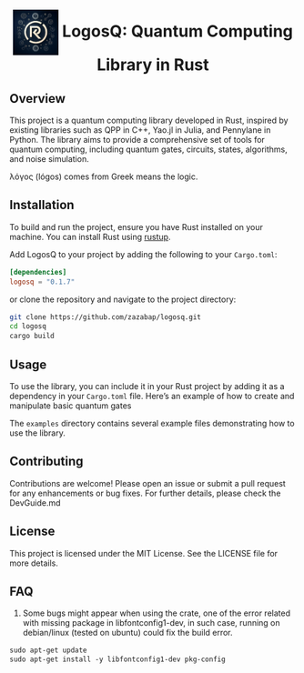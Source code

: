 <!-- # Quantum Computing Library in Rust -->

<div align="center">
  <h1>
    <img src="docs/LogosQ.png" alt="LogosQ Logo" width="80" height="80" style="vertical-align: middle;">
    LogosQ: Quantum Computing Library in Rust
  </h1>
</div>

## Overview
This project is a quantum computing library developed in Rust, inspired by existing libraries such as QPP in C++, Yao.jl in Julia, and Pennylane in Python. The library aims to provide a comprehensive set of tools for quantum computing, including quantum gates, circuits, states, algorithms, and noise simulation.

λόγος (lógos) comes from Greek means the logic.

## Installation
To build and run the project, ensure you have Rust installed on your machine. You can install Rust using [rustup](https://rustup.rs/).


Add LogosQ to your project by adding the following to your `Cargo.toml`:

```toml
[dependencies]
logosq = "0.1.7"
```
or clone the repository and navigate to the project directory:

```bash
git clone https://github.com/zazabap/logosq.git
cd logosq
cargo build
```

## Usage
To use the library, you can include it in your Rust project by adding it as a dependency in your `Cargo.toml` file. Here’s an example of how to create and manipulate basic quantum gates

The `examples` directory contains several example files demonstrating how to use the library.

## Contributing
Contributions are welcome! Please open an issue or submit a pull request for any enhancements or bug fixes. For further details, please check the DevGuide.md

## License
This project is licensed under the MIT License. See the LICENSE file for more details.

## FAQ

1. Some bugs might appear when using the crate, one of the error related with missing package in libfontconfig1-dev, in such case, running on debian/linux (tested on ubuntu) could fix the build error.
```
sudo apt-get update
sudo apt-get install -y libfontconfig1-dev pkg-config
```
